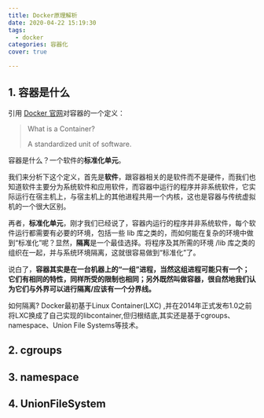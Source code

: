 ```yaml
---
title: Docker原理解析
date: 2020-04-22 15:19:30
tags:
  - docker
categories: 容器化
cover: true

---
```


## 1. 容器是什么

引用 [Docker 官网](https://www.docker.com/resources/what-container)对容器的一个定义：

> What is a Container?
>
> A standardized unit of software.

容器是什么？一个软件的**标准化单元**。

我们来分析下这个定义，首先是**软件**，跟容器相关的是软件而不是硬件，而我们也知道软件主要分为系统软件和应用软件，而容器中运行的程序并非系统软件，它实际运行在宿主机上，与宿主机上的其他进程共用一个内核，这也是容器与传统虚拟机的一个很大区别。

再者，**标准化单元**，刚才我们已经说了，容器内运行的程序并非系统软件，每个软件运行都需要有必要的环境，包括一些 lib 库之类的，而如何能在复杂的环境中做到“标准化”呢？显然，**隔离**是一个最佳选择。将程序及其所需的环境 /lib 库之类的组织在一起，并与系统环境隔离，这就很容易做到“标准化”了。

说白了，**容器其实是在一台机器上的“一组”进程，当然这组进程可能只有一个；它们有相同的特性，同样所受的限制也相同；另外既然叫做容器，很自然地我们认为它们与外界可以进行隔离/应该有一个分界线。**

如何隔离? Docker最初基于Linux Container(LXC) ,并在2014年正式发布1.0之前将LXC换成了自己实现的libcontainer,但归根结底,其实还是基于cgroups、namespace、Union File Systems等技术。

## 2. cgroups



## 3. namespace

## 4. UnionFileSystem